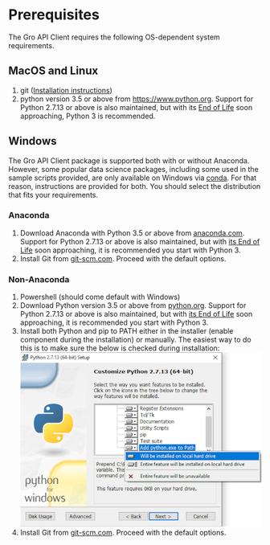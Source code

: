 # Prerequisites

The Gro API Client requires the following OS-dependent system requirements.

## MacOS and Linux

1. git ([Installation instructions](https://git-scm.com/book/en/v2/Getting-Started-Installing-Git))
2. python version 3.5 or above from <https://www.python.org>. Support for Python 2.7.13 or above is also maintained, but with its [End of Life](https://mail.python.org/pipermail/python-dev/2018-March/152348.html) soon approaching, Python 3 is recommended.

## Windows

The Gro API Client package is supported both with or without Anaconda. However, some popular data science packages, including some used in the sample scripts provided, are only available on Windows via [conda](https://docs.conda.io/en/latest/). For that reason, instructions are provided for both. You should select the distribution that fits your requirements.

### Anaconda

1. Download Anaconda with Python 3.5 or above from [anaconda.com](https://www.anaconda.com/distribution/). Support for Python 2.7.13 or above is also maintained, but with [its End of Life](https://mail.python.org/pipermail/python-dev/2018-March/152348.html) soon approaching, it is recommended you start with Python 3.
2. Install Git from [git-scm.com](https://git-scm.com/download/win). Proceed with the default options.

### Non-Anaconda

1. Powershell (should come default with Windows) 
2. Download Python version 3.5 or above from [python.org](https://www.python.org/downloads/windows/). Support for Python 2.7.13 or above is also maintained, but with [its End of Life](https://mail.python.org/pipermail/python-dev/2018-March/152348.html) soon approaching, it is recommended you start with Python 3.
3. Install both Python and pip to PATH either in the installer (enable component during the installation) or manually. The easiest way to do this is to make sure the below is checked during installation: ![readme_add_python_to_path_installer.png](https://raw.githubusercontent.com/gro-intelligence/api-client/development/readme_add_python_to_path_installer.png)
4. Install Git from [git-scm.com](https://git-scm.com/download/win). Proceed with the default options.